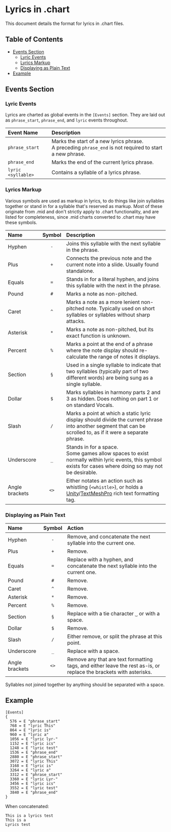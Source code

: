 # Lyrics in .chart

This document details the format for lyrics in .chart files.

## Table of Contents

- [Events Section](#events-section)
  - [Lyric Events](#lyric-events)
  - [Lyrics Markup](#lyrics-markup)
  - [Displaying as Plain Text](#displaying-as-plain-text)
- [Example](#example)

## Events Section

### Lyric Events

Lyrics are charted as global events in the `[Events]` section. They are laid out as `phrase_start`, `phrase_end`, and `lyric` events throughout.

| Event Name         | Description                                                                                                |
| :---               | :----------                                                                                                |
| `phrase_start`     | Marks the start of a new lyrics phrase.<br>A preceding `phrase_end` is not required to start a new phrase. |
| `phrase_end`       | Marks the end of the current lyrics phrase.                                                                |
| `lyric <syllable>` | Contains a syllable of a lyrics phrase.                                                                    |

### Lyrics Markup

Various symbols are used as markup in lyrics, to do things like join syllables together or stand in for a syllable that's reserved as markup. Most of these originate from .mid and don't strictly apply to .chart functionality, and are listed for completeness, since .mid charts converted to .chart may have these symbols.

| Name           | Symbol | Description                                                                                       |
| :---           | :----: | :----------                                                                                       |
| Hyphen         | `-`    | Joins this syllable with the next syllable in the phrase.                                         |
| Plus           | `+`    | Connects the previous note and the current note into a slide. Usually found standalone.           |
| Equals         | `=`    | Stands in for a literal hyphen, and joins this syllable with the next in the phrase.              |
| Pound          | `#`    | Marks a note as non-pitched.                                                                      |
| Caret          | `^`    | Marks a note as a more lenient non-pitched note. Typically used on short syllables or syllables without sharp attacks. |
| Asterisk       | `*`    | Marks a note as non-pitched, but its exact function is unknown.                                   |
| Percent        | `%`    | Marks a point at the end of a phrase where the note display should re-calculate the range of notes it displays. |
| Section        | `§`    | Used in a single syllable to indicate that two syllables (typically part of two different words) are being sung as a single syllable. |
| Dollar         | `$`    | Marks syllables in harmony parts 2 and 3 as hidden. Does nothing on part 1 or on standard Vocals. |
| Slash          | `/`    | Marks a point at which a static lyric display should divide the current phrase into another segment that can be scrolled to, as if it were a separate phrase. |
| Underscore     | `_`    | Stands in for a space.<br>Some games allow spaces to exist normally within lyric events, this symbol exists for cases where doing so may not be desirable. |
| Angle brackets | `<>`   | Either notates an action such as whistling (`<whistle>`), or holds a [Unity](https://docs.unity3d.com/Packages/com.unity.ugui@1.0/manual/StyledText.html#supported-tags)/[TextMeshPro](http://digitalnativestudios.com/textmeshpro/docs/rich-text/) rich text formatting tag. |

### Displaying as Plain Text

| Name           | Symbol | Action                                                                         |
| :---           | :----: | :----------                                                                    |
| Hyphen         | `-`    | Remove, and concatenate the next syllable into the current one.                |
| Plus           | `+`    | Remove.                                                                        |
| Equals         | `=`    | Replace with a hyphen, and concatenate the next syllable into the current one. |
| Pound          | `#`    | Remove.                                                                        |
| Caret          | `^`    | Remove.                                                                        |
| Asterisk       | `*`    | Remove.                                                                        |
| Percent        | `%`    | Remove.                                                                        |
| Section        | `§`    | Replace with a tie character `‿` or with a space.                             |
| Dollar         | `$`    | Remove.                                                                        |
| Slash          | `/`    | Either remove, or split the phrase at this point.                              |
| Underscore     | `_`    | Replace with a space.                                                          |
| Angle brackets | `<>`   | Remove any that are text formatting tags, and either leave the rest as-is, or replace the brackets with asterisks. |

Syllables not joined together by anything should be separated with a space.

## Example

```
[Events]
{
  576 = E "phrase_start"
  768 = E "lyric This"
  864 = E "lyric is"
  960 = E "lyric a"
  1056 = E "lyric lyr-"
  1152 = E "lyric ics"
  1248 = E "lyric test"
  1536 = E "phrase_end"
  2880 = E "phrase_start"
  3072 = E "lyric This"
  3168 = E "lyric is"
  3264 = E "lyric a"
  3312 = E "phrase_start"
  3360 = E "lyric Lyr-"
  3456 = E "lyric ics"
  3552 = E "lyric test"
  3840 = E "phrase_end"
}
```

When concatenated:

```
This is a lyrics test
This is a
Lyrics test
```
